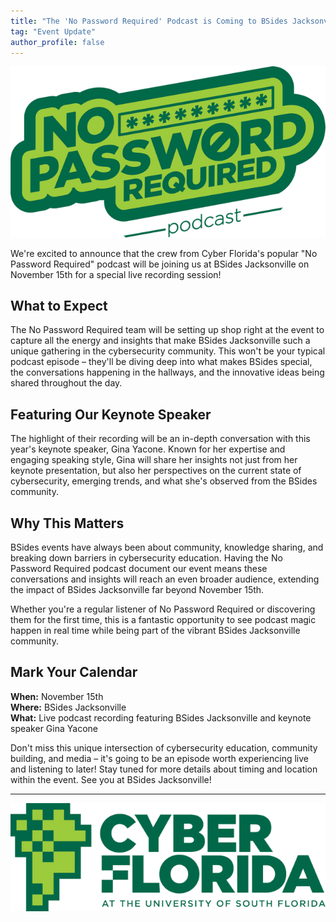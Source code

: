 ```yaml
---
title: "The 'No Password Required' Podcast is Coming to BSides Jacksonville!"
tag: "Event Update"
author_profile: false
---
```


![image-center](../assets/images/events/No_Password_2024_clean-APPLE_GREENS.png)

We're excited to announce that the crew from Cyber Florida's popular "No Password Required" podcast will be joining us at BSides Jacksonville on November 15th for a special live recording session!

## What to Expect

The No Password Required team will be setting up shop right at the event to capture all the energy and insights that make BSides Jacksonville such a unique gathering in the cybersecurity community. This won't be your typical podcast episode – they'll be diving deep into what makes BSides special, the conversations happening in the hallways, and the innovative ideas being shared throughout the day.

## Featuring Our Keynote Speaker

The highlight of their recording will be an in-depth conversation with this year's keynote speaker, Gina Yacone. Known for her expertise and engaging speaking style, Gina will share her insights not just from her keynote presentation, but also her perspectives on the current state of cybersecurity, emerging trends, and what she's observed from the BSides community.

## Why This Matters

BSides events have always been about community, knowledge sharing, and breaking down barriers in cybersecurity education. Having the No Password Required podcast document our event means these conversations and insights will reach an even broader audience, extending the impact of BSides Jacksonville far beyond November 15th.

Whether you're a regular listener of No Password Required or discovering them for the first time, this is a fantastic opportunity to see podcast magic happen in real time while being part of the vibrant BSides Jacksonville community.

## Mark Your Calendar

**When:** November 15th <br>
**Where:** BSides Jacksonville <br>
**What:** Live podcast recording featuring BSides Jacksonville and keynote speaker Gina Yacone <br>

Don't miss this unique intersection of cybersecurity education, community building, and media – it's going to be an episode worth experiencing live and listening to later!
Stay tuned for more details about timing and location within the event. See you at BSides Jacksonville!

---

[![image-center](../assets/images/events/CyberFlorida_2024_tall_color.png)](https://cyberflorida.org/pod/)
